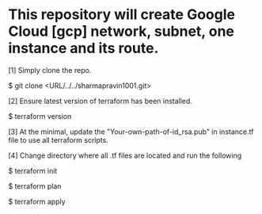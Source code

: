 # This repository will create Google Cloud [gcp] network, subnet, one instance and its route.

[1] Simply clone the repo.

$ git clone <URL/../../sharmapravin1001.git>

[2] Ensure latest version of terraform has been installed.

$ terraform version

[3] At the minimal, update the "Your-own-path-of-id_rsa.pub" in instance.tf file to use all terraform scripts.

[4] Change directory where all .tf files are located and run the following

$ terraform init

$ terraform plan

$ terraform apply
